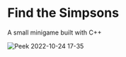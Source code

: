 # Find the Simpsons

A small minigame built with C++

![Peek 2022-10-24 17-35](https://user-images.githubusercontent.com/10945334/197566815-cdb52f56-786e-4451-958f-8a3b752c1d11.gif)
